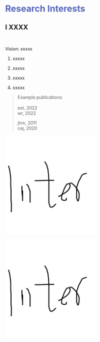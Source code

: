 # <font color=#5565B9>Research Interests</font>

## I XXXX

<br>
<p style="text-align:justify; text-justify:inter-ideograph;">Vision: xxxxx</p>   
<ol>

<li><p style="text-align:justify; text-justify:inter-ideograph;">xxxxx</p></li>      
<li><p style="text-align:justify; text-justify:inter-ideograph;">xxxxx</p></li>    
<li><p style="text-align:justify; text-justify:inter-ideograph;">xxxxx</p></li>    
<li><p style="text-align:justify; text-justify:inter-ideograph;">xxxxx</p></li>
</ol> 
<blockquote> 
Example publications:<br><br>
est, 2022<br>
wr, 2022<br>

jhm, 2011<br>
cej, 2020<br>

</blockquote>

![Interests 1](./interest1.jpg)

<img src="./interest1.jpg" alt="Interests 1">
